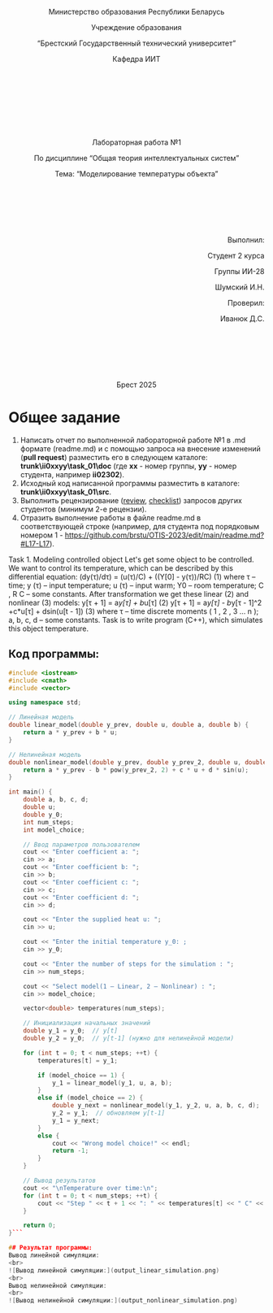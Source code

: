 <p align="center"> Министерство образования Республики Беларусь</p>
<p align="center">Учреждение образования</p>
<p align="center">“Брестский Государственный технический университет”</p>
<p align="center">Кафедра ИИТ</p>
<br><br><br><br><br><br><br>
<p align="center">Лабораторная работа №1</p>
<p align="center">По дисциплине “Общая теория интеллектуальных систем”</p>
<p align="center">Тема: “Моделирование температуры объекта”</p>
<br><br><br><br><br>
<p align="right">Выполнил:</p>
<p align="right">Студент 2 курса</p>
<p align="right">Группы ИИ-28</p>
<p align="right">Шумский И.Н.</p>
<p align="right">Проверил:</p>
<p align="right">Иванюк Д.С.</p>
<br><br><br><br><br>
<p align="center">Брест 2025</p>

# Общее задание #
1. Написать отчет по выполненной лабораторной работе №1 в .md формате (readme.md) и с помощью запроса на внесение изменений (**pull request**) разместить его в следующем каталоге: **trunk\ii0xxyy\task_01\doc** (где **xx** - номер группы, **yy** - номер студента, например **ii02302**).
2. Исходный код написанной программы разместить в каталоге: **trunk\ii0xxyy\task_01\src**.
3. Выполнить рецензирование ([review](https://linearb.io/blog/code-review-on-github), [checklist](https://linearb.io/blog/code-review-checklist)) запросов других студентов (минимум 2-е рецензии).
4. Отразить выполнение работы в файле readme.md в соответствующей строке (например, для студента под порядковым номером 1 - https://github.com/brstu/OTIS-2023/edit/main/readme.md?#L17-L17).

Task 1. Modeling controlled object Let's get some object to be controlled. We want to control its temperature, which can be described by this differential equation: (dy(τ)/dτ) = (u(τ)/C) + ((Y[0] - y(τ))/RC) (1) where τ – time; y (τ) – input temperature; u (τ) – input warm; Y0 – room temperature; C , R C – some constants. After transformation we get these linear (2) and nonlinear (3) models: y[τ + 1] = a*y[τ] + b*u[τ] (2) ⁡y[τ + 1] = a*y[τ] - b*y[τ - 1]^2 +c*u[τ] + dsin(u[t - 1]) (3) where τ – time discrete moments ( 1 , 2 , 3 … n ); a, b, c, d – some constants. Task is to write program (С++), which simulates this object temperature.


## Код программы:
```C++
#include <iostream>
#include <cmath>
#include <vector>

using namespace std;

// Линейная модель
double linear_model(double y_prev, double u, double a, double b) {
    return a * y_prev + b * u;
}

// Нелинейная модель
double nonlinear_model(double y_prev, double y_prev_2, double u, double a, double b, double c, double d) {
    return a * y_prev - b * pow(y_prev_2, 2) + c * u + d * sin(u);
}

int main() {
    double a, b, c, d;
    double u;
    double y_0;
    int num_steps;
    int model_choice;

    // Ввод параметров пользователем
    cout << "Enter coefficient a: ";
    cin >> a;
    cout << "Enter coefficient b: ";
    cin >> b;
    cout << "Enter coefficient c: ";
    cin >> c;
    cout << "Enter coefficient d: ";
    cin >> d;

    cout << "Enter the supplied heat u: ";
    cin >> u;

    cout << "Enter the initial temperature y_0: ;
    cin >> y_0;

    cout << "Enter the number of steps for the simulation : ";
    cin >> num_steps;

    cout << "Select model(1 – Linear, 2 – Nonlinear) : ";
    cin >> model_choice;

    vector<double> temperatures(num_steps);

    // Инициализация начальных значений
    double y_1 = y_0;  // y[t]
    double y_2 = y_0;  // y[t-1] (нужно для нелинейной модели)

    for (int t = 0; t < num_steps; ++t) {
        temperatures[t] = y_1;

        if (model_choice == 1) {
            y_1 = linear_model(y_1, u, a, b);
        }
        else if (model_choice == 2) {
            double y_next = nonlinear_model(y_1, y_2, u, a, b, c, d);
            y_2 = y_1;  // обновляем y[t-1]
            y_1 = y_next;
        }
        else {
            cout << "Wrong model choice!" << endl;
            return -1;
        }
    }

    // Вывод результатов
    cout << "\nTemperature over time:\n";
    for (int t = 0; t < num_steps; ++t) {
        cout << "Step " << t + 1 << ": " << temperatures[t] << " C" << endl;
    }

    return 0;
}```

## Результат программы:
Вывод линейной симуляции:
<br>
![Вывод линейной симуляции:](output_linear_simulation.png)
<br>
Вывод нелинейной симуляции:
<br>
![Вывод нелинейной симуляции:](output_nonlinear_simulation.png)
